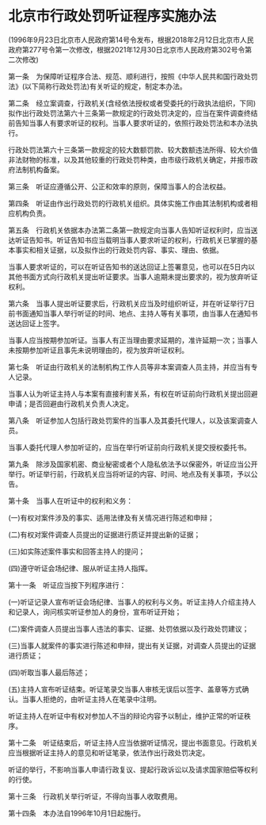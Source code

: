 # 北京市行政处罚听证程序实施办法

(1996年9月23日北京市人民政府第14号令发布，根据2018年2月12日北京市人民政府第277号令第一次修改，根据2021年12月30日北京市人民政府第302号令第二次修改)



第一条　为保障听证程序合法、规范、顺利进行，按照《中华人民共和国行政处罚法》(以下简称行政处罚法)有关听证的规定，制定本办法。

第二条　经立案调查，行政机关(含经依法授权或者受委托的行政执法组织，下同)拟作出行政处罚法第六十三条第一款规定的行政处罚决定的，应当在案件调查终结前告知当事人有要求听证的权利。当事人要求听证的，依照行政处罚法和本办法执行。

行政处罚法第六十三条第一款规定的较大数额罚款、较大数额违法所得、较大价值非法财物的标准，以及其他较重的行政处罚种类，由市级行政机关确定，并报市政府法制机构备案。

第三条　听证应遵循公开、公正和效率的原则，保障当事人的合法权益。

第四条　听证由作出行政处罚的行政机关组织。具体实施工作由其法制机构或者相应机构负责。

第五条　行政机关依据本办法第二条第一款规定向当事人告知听证权利时，应当送达听证告知书。听证告知书应当载明当事人要求听证的权利，行政机关已掌握的基本事实和相关证据，以及拟作出的行政处罚内容、事实、理由、依据。

当事人要求听证的，可以在听证告知书的送达回证上签署意见，也可以在5日内以其他书面方式向行政机关提出听证要求。当事人逾期未提出要求的，视为放弃听证权利。

第六条　当事人提出听证要求后，行政机关应当及时组织听证，并在听证举行7日前书面通知当事人举行听证的时间、地点、主持人等有关事项，由当事人在通知书送达回证上签字。

当事人应当按期参加听证。当事人有正当理由要求延期的，准许延期一次；当事人未按期参加听证且事先未说明理由的，视为放弃听证权利。

第七条　听证由行政机关的法制机构工作人员等非本案调查人员主持，并应当有专人记录。

当事人认为听证主持人与本案有直接利害关系，有权在听证前向行政机关提出回避申请；是否回避由行政机关负责人决定。

第八条　听证参加人包括行政处罚案件的当事人及其委托代理人，以及该案调查人员。

当事人委托代理人参加听证的，应当在举行听证前向行政机关提交授权委托书。

第九条　除涉及国家机密、商业秘密或者个人隐私依法予以保密外，听证应当公开举行。听证举行前，行政机关应当将听证的内容、时间、地点及有关事项，予以公告。

第十条　当事人在听证中的权利和义务：

(一)有权对案件涉及的事实、适用法律及有关情况进行陈述和申辩；

(二)有权对案件调查人员提出的证据进行质证并提出新的证据；

(三)如实陈述案件事实和回答主持人的提问；

(四)遵守听证会场纪律、服从听证主持人指挥。

第十一条　听证应当按下列程序进行：

(一)听证记录人宣布听证会场纪律、当事人的权利与义务。听证主持人介绍主持人和记录人，询问核实听证参加人的身份，宣布听证开始；

(二)案件调查人员提出当事人违法的事实、证据、处罚依据以及行政处罚建议；

(三)当事人就案件的事实进行陈述和申辩，提出有关证据，对调查人员提出的证据进行质证；

(四)听取当事人最后陈述；

(五)主持人宣布听证结束。听证笔录交当事人审核无误后以签字、盖章等方式确认。当事人拒绝的，由听证主持人在笔录中注明。

听证主持人在听证中有权对参加人不当的辩论内容予以制止，维护正常的听证秩序。

第十二条　听证结束后，听证主持人应当依据听证情况，提出书面意见。行政机关应当根据听证主持人的意见和听证笔录，依法作出行政处罚决定。

听证的举行，不影响当事人申请行政复议、提起行政诉讼以及请求国家赔偿等权利的行使。

第十三条　行政机关举行听证，不得向当事人收取费用。

第十四条　本办法自1996年10月1日起施行。